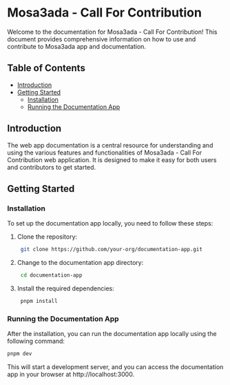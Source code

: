 # Mosa3ada - Call For Contribution

Welcome to the documentation for Mosa3ada - Call For Contribution! This document provides comprehensive information on how to use and contribute to Mosa3ada app and documentation.

## Table of Contents

- [Introduction](#introduction)
- [Getting Started](#getting-started)
  - [Installation](#installation)
  - [Running the Documentation App](#running-the-documentation-app)

## Introduction

The web app documentation is a central resource for understanding and using the various features and functionalities of Mosa3ada - Call For Contribution web application. It is designed to make it easy for both users and contributors to get started.

## Getting Started

### Installation

To set up the documentation app locally, you need to follow these steps:

1. Clone the repository:

   ```bash
    git clone https://github.com/your-org/documentation-app.git
   ```

2. Change to the documentation app directory:

   ```bash
    cd documentation-app
   ```

3. Install the required dependencies:

   ```bash
    pnpm install
   ```

### Running the Documentation App

After the installation, you can run the documentation app locally using the following command:

```bash
pnpm dev
```

This will start a development server, and you can access the documentation app in your browser at http://localhost:3000.
